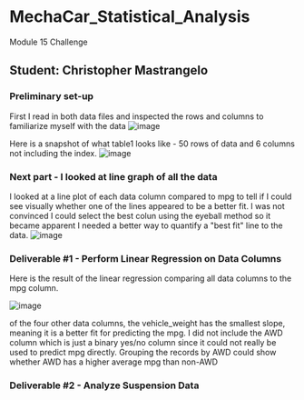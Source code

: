 # MechaCar_Statistical_Analysis
Module 15 Challenge

## Student: Christopher Mastrangelo

### Preliminary set-up
First I read in both data files and inspected the rows and columns to familiarize myself with the data
![image](https://user-images.githubusercontent.com/86205000/136675004-978b3059-988f-45da-a411-fc516b95ee27.png)

Here is a snapshot of what table1 looks like - 50 rows of data and 6 columns not including the index. 
![image](https://user-images.githubusercontent.com/86205000/136675026-9ec2441f-bc91-4b9f-a9f8-1955a44c522f.png)

### Next part - I looked at line graph of all the data
I looked at a line plot of each data column compared to mpg to tell if I could see visually whether one of the lines appeared to be a better fit.
I was not convinced I could select the best colun using the eyeball method so it became apparent I needed a better way to quantify a "best fit" line to the data.
![image](https://user-images.githubusercontent.com/86205000/136705804-d05b7fae-adae-4899-ada6-3f84e7626e75.png)



### Deliverable #1 - Perform Linear Regression on Data Columns

Here is the result of the linear regression comparing all data columns to the mpg column.

![image](https://user-images.githubusercontent.com/86205000/136705441-2184162f-ff97-447a-8e7a-3b71ce25aa1e.png)

of the four other data columns, the vehicle_weight has the smallest slope, meaning it is a better fit for predicting the mpg.
I did not include the AWD column which is just a binary yes/no column since it could not really be used to predict mpg directly.
Grouping the records by AWD could show whether AWD has a higher average mpg than non-AWD

### Deliverable #2 - Analyze Suspension Data 



